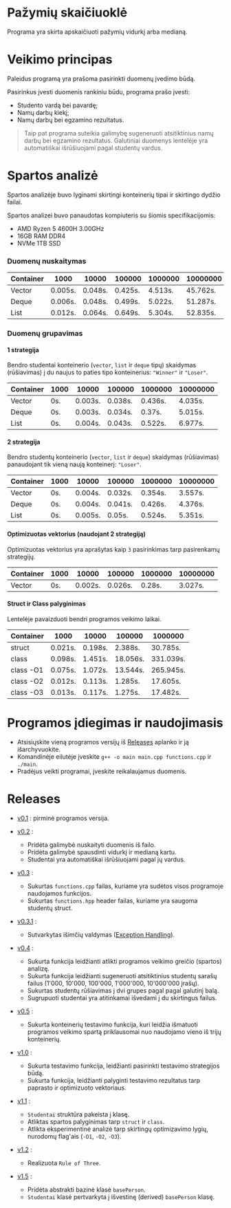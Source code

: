# Pažymių skaičiuoklė #

Programa yra skirta apskaičiuoti pažymių vidurkį arba medianą.

# Veikimo principas #

Paleidus programą yra prašoma pasirinkti duomenų įvedimo būdą.

Pasirinkus įvesti duomenis rankiniu būdu, programa prašo įvesti:

* Studento vardą bei pavardę;
* Namų darbų kiekį;
* Namų darbų bei egzamino rezultatus.

> Taip pat programa suteikia galimybę sugeneruoti atsitiktinius namų darbų bei egzamino rezultatus.
> Galutiniai duomenys lentelėje yra automatiškai išrūšiuojami pagal studentų vardus.


# Spartos analizė #

Spartos analizėje buvo lyginami skirtingi konteinerių tipai ir skirtingo dydžio failai.

Spartos analizei buvo panaudotas kompiuteris su šiomis specifikacijomis:

* AMD Ryzen 5 4600H  3.00GHz
* 16GB RAM DDR4
* NVMe 1TB SSD


### Duomenų nuskaitymas ###

Container |   1000  |  10000  |  100000 | 1000000 | 10000000 |
----------|---------|---------|---------|---------|----------|
Vector    | 0.005s. | 0.048s. | 0.425s. | 4.513s. | 45.762s. |
Deque     | 0.006s. | 0.048s. | 0.499s. | 5.022s. | 51.287s. |
List      | 0.012s. | 0.064s. | 0.649s. | 5.304s. | 52.835s. |

### Duomenų grupavimas ###

#### 1 strategija ####

Bendro studentai konteinerio (`vector`, `list` ir `deque` tipų) skaidymas (rūšiavimas) į du naujus to paties tipo konteinerius: `"Winner"` ir `"Loser"`. 

Container |   1000  |  10000  |  100000 | 1000000 | 10000000 |
----------|---------|---------|---------|---------|----------|
Vector    |    0s.  | 0.003s. | 0.038s. | 0.436s. |  4.035s. |
Deque     |    0s.  | 0.003s. | 0.034s. |  0.37s. |  5.015s. |
List      |    0s.  | 0.004s. | 0.043s. | 0.522s. |  6.977s. |

#### 2 strategija ####

Bendro studentų konteinerio (`vector`, `list` ir `deque`) skaidymas (rūšiavimas) panaudojant tik vieną naują konteinerį: `"Loser"`. 

Container |   1000  |  10000  |  100000 | 1000000 | 10000000 |
----------|---------|---------|---------|---------|----------|
Vector    |    0s.  | 0.004s. | 0.032s. | 0.354s. |  3.557s. |
Deque     |    0s.  | 0.004s. | 0.041s. | 0.426s. |  4.376s. |
List      |    0s.  | 0.005s. |  0.05s. | 0.524s. |  5.351s. |

#### Optimizuotas vektorius (naudojant 2 strategiją) ####

Optimizuotas vektorius yra aprašytas kaip `3` pasirinkimas tarp pasirenkamų strategijų.

Container |   1000  |  10000  |  100000 | 1000000 | 10000000 |
----------|---------|---------|---------|---------|----------|
Vector    |    0s.  | 0.002s. | 0.026s. |  0.28s. |  3.027s. |

#### Struct ir Class palyginimas ####

Lentelėje pavaizduoti bendri programos veikimo laikai.

Container |   1000  |  10000  |  100000 |  1000000  |
----------|---------|---------|---------|-----------|
struct    | 0.021s. | 0.198s. | 2.388s. | 30.785s.  |
class     | 0.098s. | 1.451s. | 18.056s.| 331.039s. |
class -O1 | 0.075s. | 1.072s. | 13.544s.| 265.945s. |
class -O2 | 0.012s. | 0.113s. | 1.285s. | 17.605s.  |
class -O3 | 0.013s. | 0.117s. | 1.275s. | 17.482s.  |


# Programos įdiegimas ir naudojimasis #

* Atsisiųskite vieną programos versijų iš [Releases](https://github.com/aurimasruk/OOP-2nd-Task/releases) aplanko ir ją išarchyvuokite.
* Komandinėje eilutėje įveskite `g++ -o main main.cpp functions.cpp` ir `./main`.
* Pradėjus veikti programai, įveskite reikalaujamus duomenis.
 
# Releases #

* [v0.1](https://github.com/aurimasruk/OOP-2nd-Task/releases/tag/v0.1) : pirminė programos versija.

* [v0.2](https://github.com/aurimasruk/OOP-2nd-Task/releases/tag/v0.2) :
  * Pridėta galimybė nuskaityti duomenis iš failo.
  * Pridėta galimybė spausdinti vidurkį ir medianą kartu.
  * Studentai yra automatiškai išrūšiuojami pagal jų vardus.

* [v0.3](https://github.com/aurimasruk/OOP-2nd-Task/releases/tag/v0.3) :
  * Sukurtas `functions.cpp` failas, kuriame yra sudėtos visos programoje naudojamos funkcijos.
  * Sukurtas `functions.hpp` header failas, kuriame yra saugoma studentų struct.

* [v0.3.1](https://github.com/aurimasruk/OOP-2nd-Task/releases/tag/v0.3.1) :
  * Sutvarkytas išimčių valdymas ([Exception Handling](https://www.tutorialspoint.com/cplusplus/cpp_exceptions_handling.htm)).

* [v0.4](https://github.com/aurimasruk/OOP-2nd-Task/releases/tag/v0.4) :
  * Sukurta funkcija leidžianti atlikti programos veikimo greičio (spartos) analizę.
  * Sukurta funkcija leidžianti sugeneruoti atsitiktinius studentų sarašų failus (1'000, 10'000, 100'000, 1'000'000, 10'000'000 įrašų).
  * Sukurtas studentų rūšiavimas į dvi grupes pagal pagal galutinį balą.
  * Sugrupuoti studentai yra atitinkamai išvedami į du skirtingus failus.

* [v0.5](https://github.com/aurimasruk/OOP-2nd-Task/releases/tag/v0.5) :
  * Sukurta konteinerių testavimo funkcija, kuri leidžia išmatuoti programos veikimo spartą priklausomai nuo naudojamo vieno iš trijų konteinerių.

* [v1.0](https://github.com/aurimasruk/OOP-2nd-Task/releases/tag/v1.0) :
  * Sukurta testavimo funkcija, leidžianti pasirinkti testavimo strategijos būdą.
  * Sukurta funkcija, leidžianti palyginti testavimo rezultatus tarp paprasto ir optimizuoto vektoriaus.

* [v1.1](https://github.com/aurimasruk/OOP-2nd-Task--part2-/releases/tag/v1.1) :
  * `Studentai` struktūra pakeista į klasę.
  * Atliktas spartos palyginimas tarp `struct` ir `class`.
  * Atlikta eksperimentinė analizė tarp skirtingų optimizavimo lygių, nurodomų flag'ais (`-O1`, `-O2`, `-O3`).

* [v1.2](https://github.com/aurimasruk/OOP-2nd-Task--part2-/releases/tag/v1.2) :
  * Realizuota `Rule of Three`.

* [v1.5](https://github.com/aurimasruk/OOP-2nd-Task--part2-/releases/tag/v1.5) :
  * Pridėta abstrakti bazinė klasė `basePerson`.
  * `Studentai` klasė pertvarkyta į išvestinę (derived) `basePerson` klasę.
